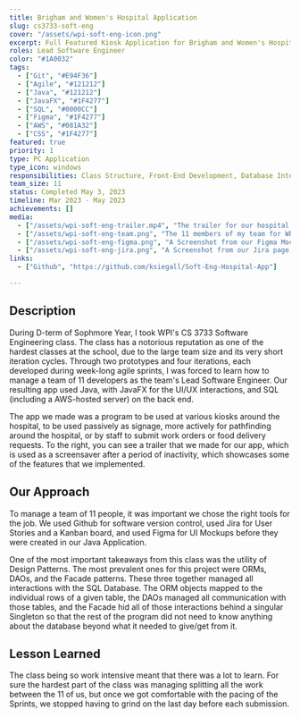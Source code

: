 ```yaml
---
title: Brigham and Women's Hospital Application
slug: cs3733-soft-eng
cover: "/assets/wpi-soft-eng-icon.png"
excerpt: Full Featured Kiosk Application for Brigham and Women's Hospital, made during WPI's CS 3733 Software Engineering class.
roles: Lead Software Engineer
color: "#1A0032"
tags:
  - ["Git", "#E94F36"]
  - ["Agile", "#121212"]
  - ["Java", "#121212"]
  - ["JavaFX", "#1F4277"]
  - ["SQL", "#0000CC"]
  - ["Figma", "#1F4277"]
  - ["AWS", "#081A32"]
  - ["CSS", "#1F4277"]
featured: true
priority: 1
type: PC Application
type_icon: windows
responsibilities: Class Structure, Front-End Development, Database Interaction (SQL)
team_size: 11
status: Completed May 3, 2023
timeline: Mar 2023 - May 2023
achievements: []
media:
  - ["/assets/wpi-soft-eng-trailer.mp4", "The trailer for our hospital application."]
  - ["/assets/wpi-soft-eng-team.png", "The 11 members of my team for WPI's Soft Eng class"]
  - ["/assets/wpi-soft-eng-figma.png", "A Screenshot from our Figma Mockup of the UI, showing the application's homepage"]
  - ["/assets/wpi-soft-eng-jira.png", "A Screenshot from our Jira page, showing some of our user stories from Iteration 3"]
links:
  - ["Github", "https://github.com/ksiegall/Soft-Eng-Hospital-App"]

---
```



## Description
During D-term of Sophmore Year, I took WPI's CS 3733 Software Engineering class. The class has a notorious reputation as one of the hardest classes at the school, due to the large team size and its very short iteration cycles. Through two prototypes and four iterations, each developed during week-long agile sprints, I was forced to learn how to manage a team of 11 developers as the team's Lead Software Engineer. Our resulting app used Java, with JavaFX for the UI/UX interactions, and SQL (including a AWS-hosted server) on the back end.

The app we made was a program to be used at various kiosks around the hospital, to be used passively as signage, more actively for pathfinding around the hospital, or by staff to submit work orders or food delivery requests. To the right, you can see a trailer that we made for our app, which is used as a screensaver after a period of inactivity, which showcases some of the features that we implemented.


## Our Approach
To manage a team of 11 people, it was important we chose the right tools for the job. We used Github for software version control, used Jira for User Stories and a Kanban board, and used Figma for UI Mockups before they were created in our Java Application.

One of the most important takeaways from this class was the utility of Design Patterns. The most prevalent ones for this project were ORMs, DAOs, and the Facade patterns. These three together managed all interactions with the SQL Database.  The ORM objects mapped to the individual rows of a given table, the DAOs managed all communication with those tables, and the Facade hid all of those interactions behind a singular Singleton so that the rest of the program did not need to know anything about the database beyond what it needed to give/get from it.
                       

## Lesson Learned

The class being so work intensive meant that there was a lot to learn. For sure the hardest part of the class was managing splitting all the work between the 11 of us, but once we got comfortable with the pacing of the Sprints, we stopped having to grind on the last day before each submission. 